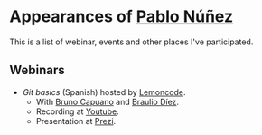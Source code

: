 # Appearances of [Pablo Núñez](https://twitter.com/pablonete)

This is a list of webinar, events and other places I've participated.

## Webinars

- *Git basics* (Spanish) hosted by [Lemoncode](http://www.lemoncode.net/).
  - With [Bruno Capuano](https://twitter.com/elbruno) and [Braulio Díez](https://twitter.com/braulio_sl).
  - Recording at [Youtube](https://www.youtube.com/watch?v=o9KbZGaQwRc).
  - Presentation at [Prezi](https://prezi.com/luxoohyj5ix9/).
